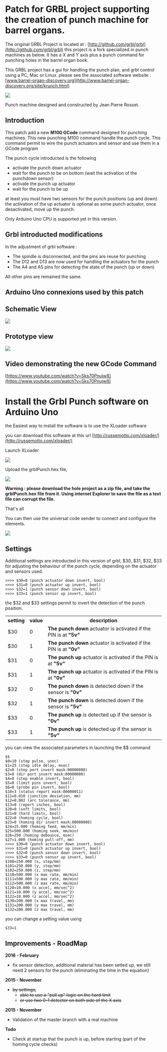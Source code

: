 
# Patch for GRBL project supporting the creation of punch machine for barrel organs.

The original GRBL Project is located at : [http://github.com/grbl/grbl](http://github.com/grbl/grbl) this project is a fork specialized in punch machines as below. It has a X and Y axis plus a punch command for punching holes in the barrel organ book.

This GRBL project has a gui for handling the punch plan, and grbl control using a PC, Mac or Linux. please see the associated software website : [www.barrel-organ-discovery.org](http://www.barrel-organ-discovery.org/site/krunch.html)


![](tutorial/perfo_nov15.jpg)

Punch machine designed and constructed by Jean Pierre Rosset.


## Introduction

This patch add a new <b>M100 GCode</b> command designed for punching machines. This new punching M100 command handle the punch cycle. This command permit to wire the punch actuators and sensor and use them in a GCode program

The punch cycle introducted is the following

- activate the punch down actuator
- wait for the punch to be on bottom (wait the activation of the punchdown sensor)
- activate the punch up actuator
- wait for the punch to be up

at least you must have two sensors for the punch positions (up and down). the activation of the up actuator is optional as some punch actuator, once desactivated, move up the punch.


Only Arduino Uno CPU is supported yet in this version.

## Grbl introducted modifications

In the adjustment of grbl software :

- The spindle is disconnected, and the pins are reuse for punching
- The D12 and D13 are now used for handling the actuators for the punch
- The A4 and A5 pins for detecting the state of the punch (up or down)

All other pins are remained the same.



## Arduino Uno connexions used by this patch


## Schematic View

![](wiring_schema.png)


## Prototype view

![](proto_view.png)

## Video demonstrating the new GCode Command

[https://www.youtube.com/watch?v=Sks70Pnujw8](https://www.youtube.com/watch?v=Sks70Pnujw8)


# Install the Grbl Punch software on Arduino Uno

the Easiest way to install the software is to use the XLoader software 

you can download this software at this url [http://russemotto.com/xloader/](http://russemotto.com/xloader/)

Launch XLoader

![](tutorial/XLoader.png)

Upload the grblPunch.hex file, 

![](tutorial/upload.png)


**Warning : please download the hole project as a zip file, and take the grblPunch.hex file from it. Using internet Explorer to save the file as a text file can corrupt the file.**

That's all

You can then use the universal code sender to connect and configure the elements.

![](tutorial/ucs1.png)


## Settings 

Additional settings are introducted in this version of grbl, $30, $31, $32, $33 for adjusting the behaviour of the punch cycle, depending on the actuator and sensors used.

	>>>> $30=0 (punch actuator down invert, bool)
	>>>> $31=0 (punch actuator up invert, bool)
	>>>> $32=1 (punch sensor down invert, bool)
	>>>> $33=1 (punch sensor up invert, bool)

the $32 and $33 settings permit to invert the detection of the punch position. 

<table>
<tr>
	<th>setting</th>
	<th>value</th>
	<th>description</th>
</tr>
<tr>
	<td>$30</td>
	<td>0</td>
	<td><b>The punch down</b> actuator is activated if the PIN is at <b>"5v"</b></td>
</tr>
<tr>
	<td>$30</td>
	<td>1</td>
	<td><b>The punch down</b> actuator is activated if the PIN is at <b>"0v"</b></td>
</tr>
<tr>
	<td>$31</td>
	<td>0</td>
	<td><b>The punch up</b> actuator is activated if the PIN is at <b>"5v"</b></td>
</tr>
<tr>
	<td>$31</td>
	<td>1</td>
	<td><b>The punch up</b> actuator is activated if the PIN is at <b>"0v"</b></td>
</tr>
<tr>
	<td>$32</td>
	<td>0</td>
	<td><b>The punch down</b> is detected down if the sensor is <b>"0v"</b></td>
</tr>
<tr>
	<td>$32</td>
	<td>1</td>
	<td><b>The punch down</b> is detected down if the sensor is <b>"5v"</b></td>
</tr>
<tr>
	<td>$33</td>
	<td>0</td>
	<td><b>The punch up</b> is detected up if the sensor is <b>"0v"</b></td>
</tr>
<tr>
	<td>$33</td>
	<td>1</td>
	<td><b>The punch up</b> is detected up if the sensor is <b>"5v"</b></td>
</tr>

</table>




you can view the associated parameters in launching the $$ command

	$$
	$0=10 (step pulse, usec)
	$1=25 (step idle delay, msec)
	$2=0 (step port invert mask:00000000)
	$3=0 (dir port invert mask:00000000)
	$4=0 (step enable invert, bool)
	$5=0 (limit pins invert, bool)
	$6=0 (probe pin invert, bool)
	$10=3 (status report mask:00000011)
	$11=0.010 (junction deviation, mm)
	$12=0.002 (arc tolerance, mm)
	$13=0 (report inches, bool)
	$20=0 (soft limits, bool)
	$21=0 (hard limits, bool)
	$22=0 (homing cycle, bool)
	$23=0 (homing dir invert mask:00000000)
	$24=25.000 (homing feed, mm/min)
	$25=500.000 (homing seek, mm/min)
	$26=250 (homing debounce, msec)
	$27=1.000 (homing pull-off, mm)
	>>>> $30=0 (punch actuator down invert, bool)
	>>>> $31=0 (punch actuator up invert, bool)
	>>>> $32=0 (punch sensor down invert, bool)
	>>>> $33=0 (punch sensor up invert, bool)
	$100=250.000 (x, step/mm)
	$101=250.000 (y, step/mm)
	$102=250.000 (z, step/mm)
	$110=500.000 (x max rate, mm/min)
	$111=500.000 (y max rate, mm/min)
	$112=500.000 (z max rate, mm/min)
	$120=10.000 (x accel, mm/sec^2)
	$121=10.000 (y accel, mm/sec^2)
	$122=10.000 (z accel, mm/sec^2)
	$130=200.000 (x max travel, mm)
	$131=200.000 (y max travel, mm)
	$132=200.000 (z max travel, mm)


you can change a setting value using

	$33=1




## Improvements - RoadMap

<b>2016 - February</b>

- fix sensor detection, additional material has been setted up, we still need 2 sensors for the punch (eliminating the time in the equation)

<b>2015 - November</b>

- <strike>by settings, 
    - able to use a "pull up" logic on the hard limit
    - or use two 0-1 detector on both side of the X axis</strike>

<b>2015 - November</b>

- Validation of the master branch with a real machine

<b>Todo</b>

- Check at startup that the punch is up, before starting (part of the homing cycle checks)
